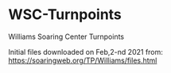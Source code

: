 # WSC-Turnpoints
Williams Soaring Center Turnpoints

Initial files downloaded on Feb,2-nd 2021 from:
https://soaringweb.org/TP/Williams/files.html
